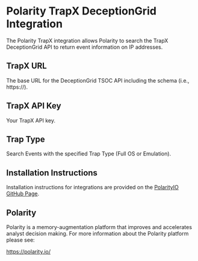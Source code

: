 # Polarity TrapX DeceptionGrid Integration

The Polarity TrapX integration allows Polarity to search the TrapX DeceptionGrid API to return event information on IP addresses.

## TrapX URL
The base URL for the DeceptionGrid TSOC API including the schema (i.e., https://).

## TrapX API Key
Your TrapX API key.

## Trap Type
Search Events with the specified Trap Type (Full OS or Emulation).

## Installation Instructions

Installation instructions for integrations are provided on the [PolarityIO GitHub Page](https://polarityio.github.io/).

## Polarity

Polarity is a memory-augmentation platform that improves and accelerates analyst decision making.  For more information about the Polarity platform please see:

https://polarity.io/
